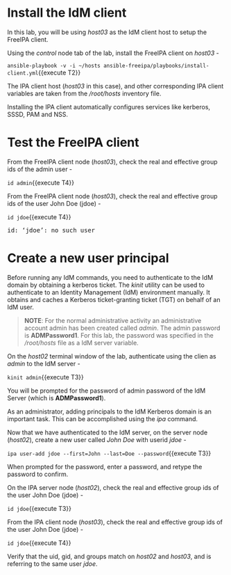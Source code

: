 # Install the IdM client 

In this lab, you will be using *host03* as the IdM client host to setup the FreeIPA client.

Using the *control* node tab of the lab, install the FreeIPA client on *host03* -

`ansible-playbook -v -i ~/hosts ansible-freeipa/playbooks/install-client.yml`{{execute T2}}

The IPA client host (*host03* in this case), and other corresponding IPA client variables are taken from the */root/hosts* inventory file. 

Installing the IPA client automatically configures services like kerberos, SSSD, PAM and NSS. 

# Test the FreeIPA client

From the FreeIPA client node (*host03*), check the real and effective group ids of the admin user - 

`id admin`{{execute T4}}

From the FreeIPA client node (*host03*), check the real and effective group ids of the user John Doe (jdoe) - 

`id jdoe`{{execute T4}}

<pre class="file">
id: ‘jdoe’: no such user
</pre>

# Create a new user principal 

Before running any IdM commands, you need to authenticate to the IdM domain by obtaining a kerberos ticket. The *kinit* utility can be used to authenticate to an Identity Management (IdM) environment manually. It obtains and caches a Kerberos ticket-granting ticket (TGT) on behalf of an IdM user.

> __NOTE__:  For the normal administrative activity an administrative account admin has been created called *admin*. The admin password is **ADMPassword1**. For this lab, the password was specified in the */root/hosts* file as a IdM server variable. 

On the *host02* terminal window of the lab, authenticate using the clien as *admin* to the IdM server -

`kinit admin`{{execute T3}}

You will be prompted for the password of admin password of the IdM Server (which is **ADMPassword1**).

As an administrator, adding principals to the IdM Kerberos domain is an important task. This can be accomplished using the *ipa* command.

Now that we have authenticated to the IdM server, on the server node (*host02*), create a new user called *John Doe* with userid *jdoe* -

`ipa user-add jdoe --first=John --last=Doe --password`{{execute T3}}

When prompted for the password, enter a password, and retype the password to confirm.

On the IPA server node (*host02*), check the real and effective group ids of the user John Doe (jdoe) - 

`id jdoe`{{execute T3}}

From the IPA client node (*host03*), check the real and effective group ids of the user John Doe (jdoe) - 

`id jdoe`{{execute T4}}

Verify that the uid, gid, and groups match on *host02* and *host03*, and is referring to the same user *jdoe*.

 
